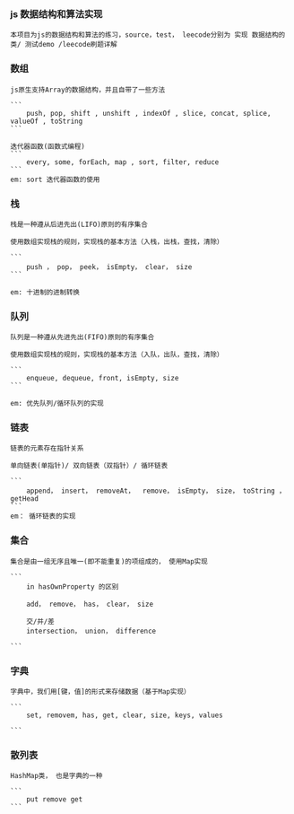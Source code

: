 ### js 数据结构和算法实现

    本项目为js的数据结构和算法的练习，source，test， leecode分别为 实现 数据结构的类/ 测试demo /leecode刷题详解

### 数组
    js原生支持Array的数据结构，并且自带了一些方法

    ```
        push, pop, shift , unshift , indexOf , slice, concat, splice, valueOf , toString
    ```

    迭代器函数(函数式编程)
    ```
        every, some, forEach, map , sort, filter, reduce
    ```
    em: sort 迭代器函数的使用

### 栈

    栈是一种遵从后进先出(LIFO)原则的有序集合

    使用数组实现栈的规则，实现栈的基本方法（入栈，出栈，查找，清除）

    ```
        push ， pop， peek， isEmpty， clear， size
    ```

    em: 十进制的进制转换

### 队列

    队列是一种遵从先进先出(FIFO)原则的有序集合

    使用数组实现栈的规则，实现栈的基本方法（入队，出队，查找，清除）

    ```
        enqueue, dequeue, front, isEmpty, size
    ```

    em: 优先队列/循环队列的实现

### 链表

    链表的元素存在指针关系

    单向链表(单指针)/ 双向链表（双指针）/ 循环链表

    ```
        append， insert， removeAt，  remove， isEmpty， size， toString ， getHead
    ```
    em： 循环链表的实现

### 集合

    集合是由一组无序且唯一(即不能重复)的项组成的， 使用Map实现

    ```
        in hasOwnProperty 的区别

        add， remove， has， clear， size

        交/并/差
        intersection， union， difference

    ```

### 字典

    字典中，我们用[键，值]的形式来存储数据（基于Map实现）

    ```
        set, removem, has, get, clear, size, keys, values

    ```

### 散列表

    HashMap类， 也是字典的一种

    ```
        put remove get
    ```





